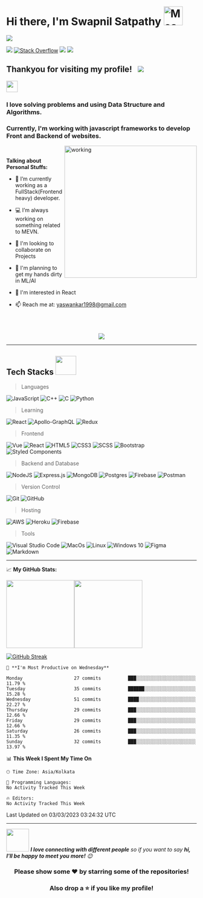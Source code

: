 <h1>Hi there, I'm Swapnil Satpathy <img src="https://i.stack.imgur.com/KjmLu.gif" alt="Meaow" width="50" /> </h1>

<img src="https://user-images.githubusercontent.com/74038190/212749447-bfb7e725-6987-49d9-ae85-2015e3e7cc41.gif">   

[<img src="https://img.shields.io/badge/linkedin-%230077B5.svg?&style=for-the-badge&logo=linkedin&logoColor=white" />](https://www.linkedin.com/in/amaarshall-yaswankar-k-b3b33a145/)
[<img alt="Stack Overflow" src="https://img.shields.io/badge/-Stack%20overflow-FE7A16?style=for-the-badge&logo=stack-overflow&logoColor=white"/>](https://stackoverflow.com/users/11281152/amaarockz)
[<img src = "https://img.shields.io/badge/instagram-%23E4405F.svg?&style=for-the-badge&logo=instagram&logoColor=white">](https://www.instagram.com/amaarrockz/)
[<img src ="https://img.shields.io/badge/Email-Here-%23E4405F.svg?&style=for-the-badge&logo=&logoColor=white%22">](mailto:yaswankar1998@gmail.com)


## Thankyou for visiting my profile! &nbsp; ![](https://komarev.com/ghpvc/?username=yaswankar&color=blueviolet&style=flat)


<div>
<img src="https://media.giphy.com/media/WUlplcMpOCEmTGBtBW/giphy.gif" width="30">

### I love solving problems and using Data Structure and Algorithms. 

### Currently, I'm working with javascript frameworks to develop Front and Backend of websites.
</div>

<div>
<img align="right" alt="working" src="https://user-images.githubusercontent.com/57112545/111080199-5fa60f00-8523-11eb-85ea-5262e89445b0.jpg" width="350" height="350" />

<br>

**Talking about Personal Stuffs:**

- 🚀 I’m currently working as a FullStack(Frontend heavy) developer.

- 💻 I’m always working on something related to MEVN.

- 🤲 I'm looking to collaborate on Projects
  
- 🤖 I'm planning to get my hands dirty in ML/AI
  
- 📱 I'm interested in React

- 📫 Reach me at: yaswankar1998@gmail.com
</div>
<br>
<br>

<p align="center">
  <img src="https://github-profile-summary-cards.vercel.app/api/cards/profile-details?username=yaswankar&theme=github_dark" />
</p>

---

## Tech Stacks <img src="https://user-images.githubusercontent.com/74038190/212744289-c46f1717-bfc9-4724-8ef3-4b08e3583110.gif" height="50vw" width="55vw"/>

> Languages 
<p>
<img alt="JavaScript" src="https://img.shields.io/badge/javascript%20-%23323330.svg?&style=for-the-badge&logo=javascript&logoColor=%23F7DF1E"/>
<img alt="C++" src="https://img.shields.io/badge/c++%20-%2300599C.svg?&style=for-the-badge&logo=c%2B%2B&ogoColor=white"/>
<img alt="C" src="https://img.shields.io/badge/c%20-%2300599C.svg?&style=for-the-badge&logo=c&ogoColor=white"/>
<img alt="Python" src="https://img.shields.io/badge/python-%23ED8B00.svg?&style=for-the-badge&logo=python&logoColor=white"/>
</p>

>Learning
<p>
<img alt="React" src="https://img.shields.io/badge/react-%23000000.svg?style=for-the-badge&logo=next.js&logoColor=white"/>
<img alt="Apollo-GraphQL" src="https://img.shields.io/badge/-Apollo%20GraphQL-311C87?style=for-the-badge&logo=apollo-graphql"/>
<img alt="Redux" src="https://img.shields.io/badge/redux-%23593d88.svg?style=for-the-badge&logo=redux&logoColor=white"/>
</p>

>Frontend
<p>
<img alt="Vue" src="https://img.shields.io/badge/vue%20-%2320232a.svg?&style=for-the-badge&logo=vuejs&logoColor=%2361DAFB"/>
<img alt="React" src="https://img.shields.io/badge/react%20-%2320232a.svg?&style=for-the-badge&logo=react&logoColor=%2361DAFB"/>
<img alt="HTML5" src="https://img.shields.io/badge/html5%20-%23E34F26.svg?&style=for-the-badge&logo=html5&logoColor=white"/>
<img alt="CSS3" src="https://img.shields.io/badge/css3%20-%231572B6.svg?&style=for-the-badge&logo=css3&logoColor=white"/>
<img alt="SCSS" src="https://img.shields.io/badge/scss%20-%231572B6.svg?&style=for-the-badge&logo=scss&logoColor=white"/>
<img alt="Bootstrap" src="https://img.shields.io/badge/bootstrap%20-%23563D7C.svg?&style=for-the-badge&logo=bootstrap&logoColor=white"/>
<img alt="Styled Components" src="https://img.shields.io/badge/styled--components-DB7093?style=for-the-badge&logo=styled-components&logoColor=white"/>
</p>

>Backend and Database
<p>
<img alt="NodeJS" src="https://img.shields.io/badge/node.js%20-%2343853D.svg?&style=for-the-badge&logo=node.js&logoColor=white"/>
<img alt="Express.js" src="https://img.shields.io/badge/express.js%20-%23404d59.svg?&style=for-the-badge"/>
<img alt="MongoDB" src ="https://img.shields.io/badge/MongoDB-%234ea94b.svg?&style=for-the-badge&logo=mongodb&logoColor=white"/>
<img alt="Postgres" src="https://img.shields.io/badge/Postgres-%2300f.svg?&style=for-the-badge&logo=postgres&logoColor=white"/>
<img alt="Firebase" src="https://img.shields.io/badge/firebase-%232E7EEA.svg?style=for-the-badge&logo=firebase&logoColor=white" />
<img alt="Postman" src="https://img.shields.io/badge/Postman-FF6C37?style=for-the-badge&logo=postman&logoColor=red" />
</p>

>Version Control
<p>
<img alt="Git" src="https://img.shields.io/badge/git%20-%23F05033.svg?&style=for-the-badge&logo=git&logoColor=white"/>
<img alt="GitHub" src="https://img.shields.io/badge/github%20-%23121011.svg?&style=for-the-badge&logo=github&logoColor=white"/>
</p>

>Hosting
<p>
<img alt="AWS" src="https://img.shields.io/badge/AWS%20-%23FF9900.svg?&style=for-the-badge&logo=amazon-aws&logoColor=white"/>
<img alt="Heroku" src="https://img.shields.io/badge/heroku%20-%23430098.svg?&style=for-the-badge&logo=heroku&logoColor=white"/>
<img alt="Firebase" src="https://img.shields.io/badge/firebase-%23000000.svg?style=for-the-badge&logo=firebase&logoColor=white"/>
</p>

>Tools
<p>
<img alt="Visual Studio Code" src="https://img.shields.io/badge/VisualStudioCode-0078d7.svg?&style=for-the-badge&logo=visual-studio-code&logoColor=white"/>
<img alt="MacOs" src="https://img.shields.io/badge/macos-316bae?style=for-the-badge&logo=macos&logoColor=white%22" />
<img alt="Linux" src="https://img.shields.io/badge/linux-8D6?style=for-the-badge&logo=linux&logoColor=white" />
<img alt="Windows 10" src="https://img.shields.io/badge/Windows-0078D6?style=for-the-badge&logo=windows&logoColor=white" />
<img alt="Figma" src="https://img.shields.io/badge/figma-%23F24E1E.svg?&style=for-the-badge&logo=figma&logoColor=white"/>
<img alt="Markdown" src="https://img.shields.io/badge/markdown-%23000000.svg?style=for-the-badge&logo=markdown&logoColor=white"/>
</p>

---

📈 **My GitHub Stats:**


<img height="180em" src="https://github-readme-stats.vercel.app/api?username=yaswankar&show_icons=true&hide_border=true&&count_private=true&include_all_commits=true" /><img height="180em" src="https://github-readme-stats.vercel.app/api/top-langs/?username=yaswankar&exclude_repo=KNN-Image-Classification&show_icons=true&hide_border=true&layout=compact&langs_count=8"/>

[![GitHub Streak](https://github-readme-streak-stats.herokuapp.com?user=yaswankar&hide_border=true)](https://git.io/streak-stats)

<!--START_SECTION:waka-->

```
📅 **I'm Most Productive on Wednesday** 

Monday                   27 commits          ███░░░░░░░░░░░░░░░░░░░░░░   11.79 % 
Tuesday                  35 commits          ██████░░░░░░░░░░░░░░░░░░░   15.28 % 
Wednesday                51 commits          ████░░░░░░░░░░░░░░░░░░░░░   22.27 % 
Thursday                 29 commits          ███░░░░░░░░░░░░░░░░░░░░░░   12.66 % 
Friday                   29 commits          ███░░░░░░░░░░░░░░░░░░░░░░   12.66 % 
Saturday                 26 commits          ███░░░░░░░░░░░░░░░░░░░░░░   11.35 % 
Sunday                   32 commits          ███░░░░░░░░░░░░░░░░░░░░░░   13.97 % 
```


📊 **This Week I Spent My Time On** 

```text
🕑︎ Time Zone: Asia/Kolkata

💬 Programming Languages: 
No Activity Tracked This Week

🔥 Editors: 
No Activity Tracked This Week
```


 Last Updated on 03/03/2023 03:24:32 UTC
<!--END_SECTION:waka-->

---

<img src="https://media.giphy.com/media/LnQjpWaON8nhr21vNW/giphy.gif" width="60"> <em><b>I love connecting with different people</b> so if you want to say <b>hi, I'll be happy to meet you more!</b> 😊</em>


<div align="center">
  
### Please show some ❤️ by starring some of the repositories!
### Also drop a ⭐ if you like my profile!

</div>
